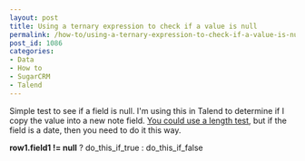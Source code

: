 ```yaml
---
layout: post
title: Using a ternary expression to check if a value is null
permalink: /how-to/using-a-ternary-expression-to-check-if-a-value-is-null
post_id: 1086
categories:
- Data
- How to
- SugarCRM
- Talend
---
```


Simple test to see if a field is null. I'm using this in Talend to determine if I copy the value into a new note field.
[You could use a length test](http://ben.hamilton.id.au/how-to/multiple-ternary-expressions), but if the field is a date, then you need to do it this way.

**row1.field1 != null**
 ? do_this_if_true : do_this_if_false
